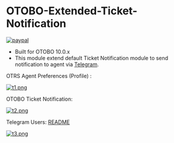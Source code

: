 # OTOBO-Extended-Ticket-Notification

[![paypal](https://www.paypalobjects.com/en_US/i/btn/btn_donateCC_LG.gif)](https://paypal.me/MohdAzfar?locale.x=en_US)


- Built for OTOBO 10.0.x
- This module extend default Ticket Notification module to send notification to agent via [Telegram](TELEGRAMAGENT.md).


OTRS Agent Preferences (Profile) : 

[![t1.png](https://i.postimg.cc/YSMNmVP0/t1.png)](https://postimg.cc/bZVS76pf)  

OTOBO Ticket Notification: 

[![t2.png](https://i.postimg.cc/rpj1Gj6J/t2.png)](https://postimg.cc/Lqqg2z8Y)

Telegram Users: [README](TELEGRAMAGENT.md) 

[![t3.png](https://i.postimg.cc/50k8Tt2Q/t3.png)](https://postimg.cc/ygcJSs97)
